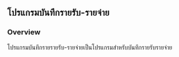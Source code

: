 ## โปรแกรมบันทึกรายรับ-รายจ่าย

### Overview
โปรแกรมบันทึกรายรายรับ-รายจ่ายเป็นโปรแกรมสำหรับบันทึกรายรับรายจ่าย
